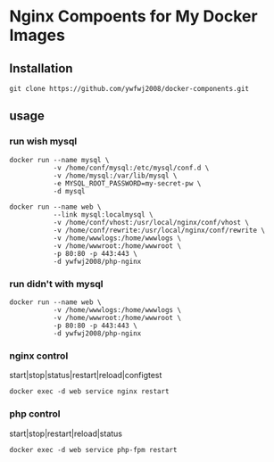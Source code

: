 # Nginx Compoents for My Docker Images

## Installation

    git clone https://github.com/ywfwj2008/docker-components.git

## usage
### run wish mysql
```
docker run --name mysql \
           -v /home/conf/mysql:/etc/mysql/conf.d \
           -v /home/mysql:/var/lib/mysql \
           -e MYSQL_ROOT_PASSWORD=my-secret-pw \
           -d mysql
```

```
docker run --name web \
           --link mysql:localmysql \
           -v /home/conf/vhost:/usr/local/nginx/conf/vhost \
           -v /home/conf/rewrite:/usr/local/nginx/conf/rewrite \
           -v /home/wwwlogs:/home/wwwlogs \
           -v /home/wwwroot:/home/wwwroot \
           -p 80:80 -p 443:443 \
           -d ywfwj2008/php-nginx
```
### run didn't with mysql
```
docker run --name web \
           -v /home/wwwlogs:/home/wwwlogs \
           -v /home/wwwroot:/home/wwwroot \
           -p 80:80 -p 443:443 \
           -d ywfwj2008/php-nginx
```
### nginx control
start|stop|status|restart|reload|configtest
```
docker exec -d web service nginx restart
```
### php control
start|stop|restart|reload|status
```
docker exec -d web service php-fpm restart
```